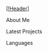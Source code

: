 [[!Header](https://github.com/akorovai/akorovai/blob/main/assets/main_logo.png)]

About Me

Latest Projects

Languages

